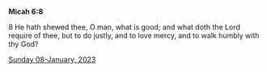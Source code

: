 **Micah 6:8**

8 He hath shewed thee, O man, what is good; and what doth the Lord require of thee, but to do justly, and to love mercy, and to walk humbly with thy God?

[Sunday 08-January, 2023](https://t.me/s/daily_scripture)
